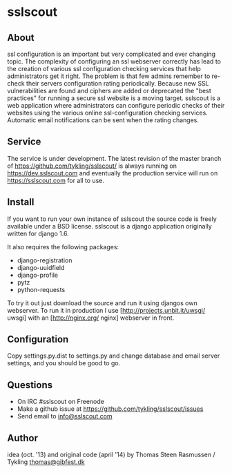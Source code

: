 sslscout
========

About
-----
ssl configuration is an important but very complicated and ever changing 
topic. The complexity of configuring an ssl webserver correctly has lead 
to the creation of various ssl configuration checking services that help 
administrators get it right. The problem is that few admins remember to 
re-check their servers configuration rating periodically. Because new SSL 
vulnerabilities are found and ciphers are added or deprecated the "best 
practices" for running a secure ssl website is a moving target. sslscout
is a web application where administrators can configure periodic checks 
of their websites using the various online ssl-configuration checking 
services. Automatic email notifications can be sent when the rating changes.


Service
-------
The service is under development. The latest revision of the master branch 
of https://github.com/tykling/sslscout/ is always running on 
https://dev.sslscout.com and eventually the production service will run 
on https://sslscout.com for all to use.


Install
-------
If you want to run your own instance of sslscout the source code is freely 
available under a BSD license. sslscout is a django application originally 
written for django 1.6. 

It also requires the following packages:
- django-registration
- django-uuidfield
- django-profile
- pytz
- python-requests

To try it out just download the source and run it using djangos own 
webserver. To run it in production I use 
[http://projects.unbit.it/uwsgi/ uwsgi] with an 
[http://nginx.org/ nginx] webserver in front.


Configuration
-------------
Copy settings.py.dist to settings.py and change database and email 
server settings, and you should be good to go.


Questions
---------
- On IRC #sslscout on Freenode
- Make a github issue at https://github.com/tykling/sslscout/issues
- Send email to info@sslscout.com


Author
------
idea (oct. '13) and original code (april '14) by Thomas Steen Rasmussen / Tykling <thomas@gibfest.dk>
